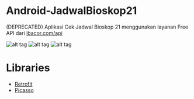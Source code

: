 # Android-JadwalBioskop21

(DEPRECATED)
Aplikasi Cek Jadwal Bioskop 21 menggunakan layanan Free API dari [ibacor.com/api](http://ibacor.com/api)

![alt tag](https://3.bp.blogspot.com/-lUX3tisKq8E/V5H6a3bt2EI/AAAAAAAAB8o/SdToV8QZ4E4guPys9Nkbqhj_MSc2L2o_gCLcB/s400/device-2016-07-22-145920.png "Jadwal Bioskop 21")
![alt tag](https://3.bp.blogspot.com/-yo904vWS8I8/V5cn8qfxaDI/AAAAAAAAB94/BbmAUSB5EMM700RFvVOt_gEjlU49ZXsHgCLcB/s400/device-2016-07-26-160433.png "Jadwal Bioskop 21")
![alt tag](https://4.bp.blogspot.com/-GjrJqWXHLXE/V5coZ8OoD3I/AAAAAAAAB-A/ZHu-uRrnK_4eLjyJK6YzcwUq5vZ89V7FgCLcB/s400/device-2016-07-26-160729.png "Jadwal Bioskop 21")

# Libraries

* [Retrofit](https://github.com/square/retrofit)
* [Picasso](https://github.com/square/picasso)
